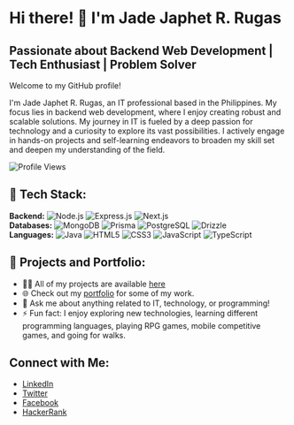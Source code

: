 # Hi there! 👋 I'm Jade Japhet R. Rugas
## Passionate about Backend Web Development | Tech Enthusiast | Problem Solver

Welcome to my GitHub profile!

I'm Jade Japhet R. Rugas, an IT professional based in the Philippines. My focus lies in backend web development, where I enjoy creating robust and scalable solutions. My journey in IT is fueled by a deep passion for technology and a curiosity to explore its vast possibilities. I actively engage in hands-on projects and self-learning endeavors to broaden my skill set and deepen my understanding of the field.

![Profile Views](https://komarev.com/ghpvc/?username=jaderugas&label=Profile%20views&color=0e75b6&style=flat)


## 🚀 Tech Stack:
**Backend:** ![Node.js](https://img.shields.io/badge/Node.js-339933?style=for-the-badge&logo=nodedotjs&logoColor=white) ![Express.js](https://img.shields.io/badge/Express.js-000000?style=for-the-badge&logo=express&logoColor=white) ![Next.js](https://img.shields.io/badge/Next.js-000000?style=for-the-badge&logo=nextdotjs&logoColor=white)  
**Databases:** ![MongoDB](https://img.shields.io/badge/MongoDB-47A248?style=for-the-badge&logo=mongodb&logoColor=white) ![Prisma](https://img.shields.io/badge/Prisma-2D3748?style=for-the-badge&logo=prisma&logoColor=white) ![PostgreSQL](https://img.shields.io/badge/PostgreSQL-336791?style=for-the-badge&logo=postgresql&logoColor=white) ![Drizzle](https://img.shields.io/badge/Drizzle-0091EA?style=for-the-badge&logo=drizzle&logoColor=white)  
**Languages:** ![Java](https://img.shields.io/badge/Java-007396?style=for-the-badge&logo=java&logoColor=white) ![HTML5](https://img.shields.io/badge/HTML5-E34F26?style=for-the-badge&logo=html5&logoColor=white) ![CSS3](https://img.shields.io/badge/CSS3-1572B6?style=for-the-badge&logo=css3&logoColor=white) ![JavaScript](https://img.shields.io/badge/JavaScript-F7DF1E?style=for-the-badge&logo=javascript&logoColor=black) ![TypeScript](https://img.shields.io/badge/TypeScript-007ACC?style=for-the-badge&logo=typescript&logoColor=white)


## 🌟 Projects and Portfolio:
- 👨‍💻 All of my projects are available [here](https://github.com/JaphetRugas)
- 🌐 Check out my [portfolio](https://rugas-portfolio.vercel.app/) for some of my work.
- 💬 Ask me about anything related to IT, technology, or programming!
- ⚡ Fun fact: I enjoy exploring new technologies, learning different programming languages, playing RPG games, mobile competitive games, and going for walks.

## Connect with Me:

- [LinkedIn](https://linkedin.com/in/jade-japhet-rugas-459938288)
- [Twitter](https://twitter.com/japhet_rugas)
- [Facebook](https://facebook.com/japhetrugas/)
- [HackerRank](https://www.hackerrank.com/profile/rugas_jadejaphe1)
